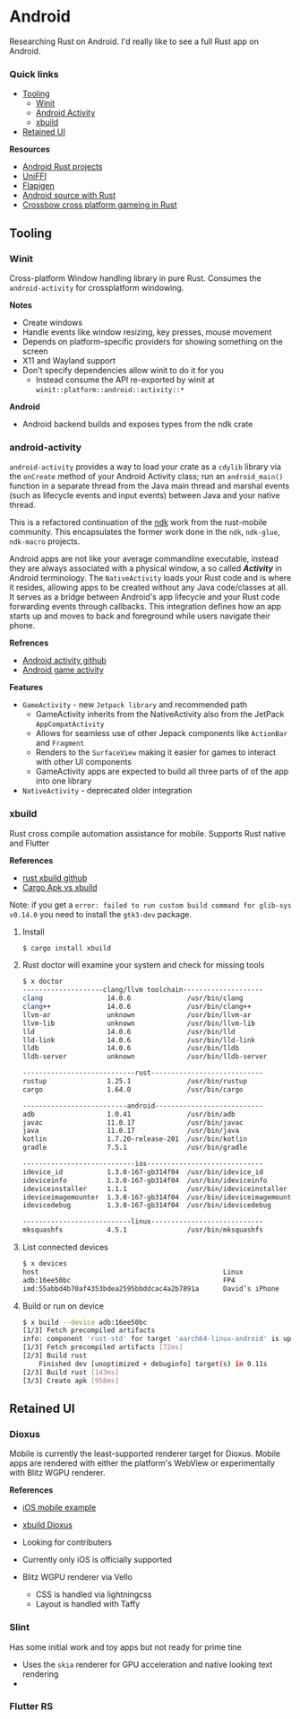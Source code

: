# Android

Researching Rust on Android. I'd really like to see a full Rust app on Android.

### Quick links
* [Tooling](#tooling)
  * [Winit](#winit)
  * [Android Activity](#android-activity)
  * [xbuild](#xbuild)
* [Retained UI](#retained-ui)

**Resources**
* [Android Rust projects](https://blog.traverseresearch.nl/building-pure-rust-apps-for-android-d1e388b431b8)
* [UniFFI](https://sal.dev/android/intro-rust-android-uniffi/)
* [Flapigen](https://github.com/Dushistov/flapigen-rs)
* [Android source with Rust](https://source.android.com/docs/setup/build/rust/building-rust-modules/overview)
* [Crossbow cross platform gameing in Rust](https://github.com/dodorare/crossbow)

## Tooling

### Winit
Cross-platform Window handling library in pure Rust. Consumes the `android-activity` for 
crossplatform windowing.

**Notes**
* Create windows
* Handle events like window resizing, key presses, mouse movement
* Depends on platform-specific providers for showing something on the screen
* X11 and Wayland support
* Don't specify dependencies allow winit to do it for you
  * Instead consume the API re-exported by winit at `winit::platform::android::activity::*`

**Android**
* Android backend builds and exposes types from the ndk crate

### android-activity
`android-activity` provides a way to load your crate as a `cdylib` library via the `onCreate` method 
of your Android Activity class; run an `android_main()` function in a separate thread from the Java 
main thread and marshal events (such as lifecycle events and input events) between Java and your 
native thread.

This is a refactored continuation of the [ndk](#ndk) work from the rust-mobile community. This 
encapsulates the former work done in the `ndk`, `ndk-glue`, `ndk-macro` projects.

Android apps are not like your average commandline executable, instead they are always associated 
with a physical window, a so called ***Activity*** in Android terminology. The `NativeActivity` loads 
your Rust code and is where it resides, allowing apps to be created without any Java code/classes at 
all. It serves as a bridge between Android's app lifecycle and your Rust code forwarding events 
through callbacks. This integration defines how an app starts up and moves to back and foreground 
while users navigate their phone.

**Refrences**
* [Android activity github](https://github.com/rust-mobile/android-activity)
* [Android game activity](https://developer.android.com/games/agdk/game-activity)

**Features**
* `GameActivity` - new `Jetpack library` and recommended path
  * GameActivity inherits from the NativeActivity also from the JetPack `AppCompatActivity`
  * Allows for seamless use of other Jepack components like `ActionBar` and `Fragment`
  * Renders to the `SurfaceView` making it easier for games to interact with other UI components
  * GameActivity apps are expected to build all three parts of of the app into one library
* `NativeActivity` - deprecated older integration

### xbuild
Rust cross compile automation assistance for mobile. Supports Rust native and Flutter

**References**
* [rust xbuild github](https://github.com/rust-mobile/xbuild)
* [Cargo Apk vs xbuild](https://blog.traverseresearch.nl/building-pure-rust-apps-for-android-d1e388b431b8)

Note: if you get a `error: failed to run custom build command for glib-sys v0.14.0` you need to 
install the `gtk3-dev` package.

1. Install
   ```bash
   $ cargo install xbuild
   ```
2. Rust doctor will examine your system and check for missing tools
   ```bash
   $ x doctor
   --------------------clang/llvm toolchain--------------------
   clang                14.0.6              /usr/bin/clang
   clang++              14.0.6              /usr/bin/clang++
   llvm-ar              unknown             /usr/bin/llvm-ar
   llvm-lib             unknown             /usr/bin/llvm-lib
   lld                  14.0.6              /usr/bin/lld
   lld-link             14.0.6              /usr/bin/lld-link
   lldb                 14.0.6              /usr/bin/lldb
   lldb-server          unknown             /usr/bin/lldb-server
   
   ----------------------------rust----------------------------
   rustup               1.25.1              /usr/bin/rustup
   cargo                1.64.0              /usr/bin/cargo
   
   --------------------------android---------------------------
   adb                  1.0.41              /usr/bin/adb
   javac                11.0.17             /usr/bin/javac
   java                 11.0.17             /usr/bin/java
   kotlin               1.7.20-release-201  /usr/bin/kotlin
   gradle               7.5.1               /usr/bin/gradle
   
   ----------------------------ios-----------------------------
   idevice_id           1.3.0-167-gb314f04  /usr/bin/idevice_id
   ideviceinfo          1.3.0-167-gb314f04  /usr/bin/ideviceinfo
   ideviceinstaller     1.1.1               /usr/bin/ideviceinstaller
   ideviceimagemounter  1.3.0-167-gb314f04  /usr/bin/ideviceimagemounter
   idevicedebug         1.3.0-167-gb314f04  /usr/bin/idevicedebug
   
   ---------------------------linux----------------------------
   mksquashfs           4.5.1               /usr/bin/mksquashfs
   ```
3. List connected devices
   ```bash
   $ x devices
   host                                              Linux               linux x64           Arch Linux 5.16.10-arch1-1
   adb:16ee50bc                                      FP4                 android arm64       Android 11 (API 30)
   imd:55abbd4b70af4353bdea2595bbddcac4a2b7891a      David’s iPhone      ios arm64           iPhone OS 15.3.1
   ```
4. Build or run on device
   ```bash
   $ x build --device adb:16ee50bc
   [1/3] Fetch precompiled artifacts
   info: component 'rust-std' for target 'aarch64-linux-android' is up to date
   [1/3] Fetch precompiled artifacts [72ms]
   [2/3] Build rust
       Finished dev [unoptimized + debuginfo] target(s) in 0.11s
   [2/3] Build rust [143ms]
   [3/3] Create apk [958ms]
   ```

## Retained UI

### Dioxus
Mobile is currently the least-supported renderer target for Dioxus. Mobile apps are rendered with 
either the platform's WebView or experimentally with Blitz WGPU renderer.

**References**
* [iOS mobile example](https://github.com/DioxusLabs/example-projects/tree/master/ios_demo)
* [xbuild Dioxus](https://altimetrikpoland.medium.com/writing-multi-platform-gui-app-in-rust-f54aba3e97b8)

* Looking for contributers
* Currently only iOS is officially supported
* Blitz WGPU renderer via Vello
  * CSS is handled via lightningcss
  * Layout is handled with Taffy

### Slint
Has some initial work and toy apps but not ready for prime tine

* Uses the `skia` renderer for GPU acceleration and native looking text rendering
* 

### Flutter RS

<!-- 
vim: ts=2:sw=2:sts=2
-->
